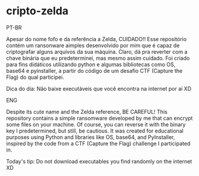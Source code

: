 # cripto-zelda

PT-BR

Apesar do nome fofo e da referência a Zelda, CUIDADO!! Esse repositório contém um ransonware aimples desenvolvido por mim que é capaz de criptografar alguns arquivos da sua máquina. Claro, dá pra reverter com a chave binária que eu predeterminei, mas mesmo assim cuidado. Foi criado para fins didáticos utilizando python e algumas bibliotecas como OS, base64 e pyinstaller, a partir do código de um desafio CTF (Capture the Flag) do qual participei. 

Dica do dia: Não baixe executáveis que você encontra na internet por aí XD

ENG

Despite its cute name and the Zelda reference, BE CAREFUL! This repository contains a simple ransomware developed by me that can encrypt some files on your machine. Of course, you can reverse it with the binary key I predetermined, but still, be cautious. It was created for educational purposes using Python and libraries like OS, base64, and PyInstaller, inspired by the code from a CTF (Capture the Flag) challenge I participated in.

Today's tip: Do not download executables you find randomly on the internet XD

